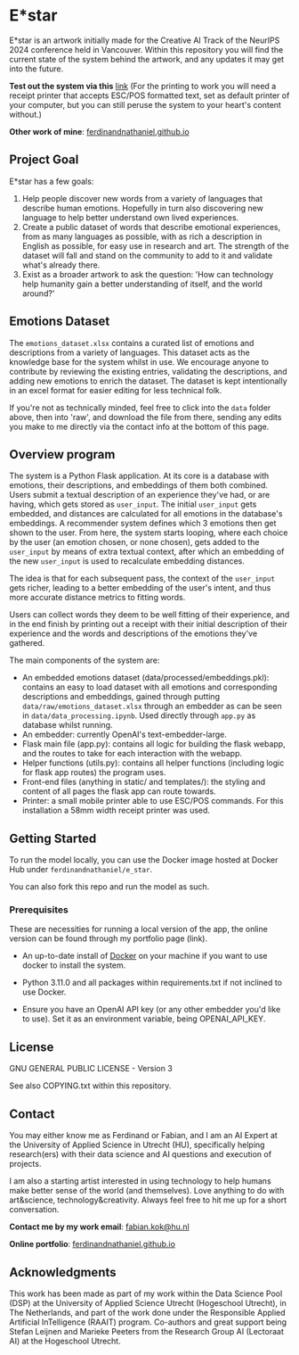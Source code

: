 # E*star

E*star is an artwork initially made for the Creative AI Track of the NeurIPS 2024 conference held in Vancouver. Within this repository you will find the current state of the system behind the artwork, and any updates it may get into the future. 

**Test out the system via this** [link](https://e-star-production.up.railway.app)
(For the printing to work you will need a receipt printer that accepts ESC/POS formatted text, set as default printer of your computer, but you can still peruse the system to your heart's content without.)

**Other work of mine**: [ferdinandnathaniel.github.io](https://ferdinandnathaniel.github.io)


## Project Goal

E*star has a few goals:

1) Help people discover new words from a variety of languages that describe human emotions. Hopefully in turn also discovering new language to help better understand own lived experiences.
2) Create a public dataset of words that describe emotional experiences, from as many languages as possible, with as rich a description in English as possible, for easy use in research and art. The strength of the dataset will fall and stand on the community to add to it and validate what's already there.
3) Exist as a broader artwork to ask the question: 'How can technology help humanity gain a better understanding of itself, and the world around?'

## Emotions Dataset

The `emotions_dataset.xlsx` contains a curated list of emotions and descriptions from a variety of languages. This dataset acts as the knowledge base for the system whilst in use. We encourage anyone to contribute by reviewing the existing entries, validating the descriptions, and adding new emotions to enrich the dataset. The dataset is kept intentionally in an excel format for easier editing for less technical folk.

If you're not as technically minded, feel free to click into the `data` folder above, then into 'raw', and download the file from there, sending any edits you make to me directly via the contact info at the bottom of this page.

## Overview program

The system is a Python Flask application. At its core is a database with emotions, their descriptions, and embeddings of them both combined. Users submit a textual description of an experience they've had, or are having, which gets stored as `user_input`. The initial `user_input` gets embedded, and distances are calculated for all emotions in the database's embeddings. A recommender system defines which 3 emotions then get shown to the user. From here, the system starts looping, where each choice by the user (an emotion chosen, or none chosen), gets added to the `user_input` by means of extra textual context, after which an embedding of the new `user_input` is used to recalculate embedding distances. 

The idea is that for each subsequent pass, the context of the `user_input` gets richer, leading to a better embedding of the user's intent, and thus more accurate distance metrics to fitting words.

Users can collect words they deem to be well fitting of their experience, and in the end finish by printing out a receipt with their initial description of their experience and the words and descriptions of the emotions they've gathered.

The main components of the system are:
- An embedded emotions dataset (data/processed/embeddings.pkl): contains an easy to load dataset with all emotions and corresponding descriptions and embeddings, gained through putting `data/raw/emotions_dataset.xlsx` through an embedder as can be seen in `data/data_processing.ipynb`. Used directly through `app.py` as database whilst running.
- An embedder: currently OpenAI's text-embedder-large. 
- Flask main file (app.py): contains all logic for building the flask webapp, and the routes to take for each interaction with the webapp. 
- Helper functions (utils.py): contains all helper functions (including logic for flask app routes) the program uses.
- Front-end files (anything in static/ and templates/): the styling and content of all pages the flask app can route towards.
- Printer: a small mobile printer able to use ESC/POS commands. For this installation a 58mm width receipt printer was used. 

## Getting Started

To run the model locally, you can use the Docker image hosted at Docker Hub under `ferdinandnathaniel/e_star`.

You can also fork this repo and run the model as such.

### Prerequisites

These are necessities for running a local version of the app, the online version can be found through my portfolio page (link).

- An up-to-date install of [Docker](https://www.docker.com/get-started) on your machine if you want to use docker to install the system.
- Python 3.11.0 and all packages within requirements.txt if not inclined to use Docker.

- Ensure you have an OpenAI API key (or any other embedder you'd like to use). Set it as an environment variable, being OPENAI_API_KEY.

## License
GNU GENERAL PUBLIC LICENSE - Version 3

See also COPYING.txt within this repository.

## Contact

You may either know me as Ferdinand or Fabian, and I am an AI Expert at the University of Applied Science in Utrecht (HU), specifically helping research(ers) with their data science and AI questions and execution of projects. 

I am also a starting artist interested in using technology to help humans make better sense of the world (and themselves). Love anything to do with art&science, technology&creativity. Always feel free to hit me up for a short conversation.

**Contact me by my work email**: fabian.kok@hu.nl

**Online portfolio**: [ferdinandnathaniel.github.io](https://ferdinandnathaniel.github.io)

## Acknowledgments
This work has been made as part of my work within the Data Science Pool (DSP) at the University of Applied Science Utrecht (Hogeschool Utrecht), in The Netherlands, and part of the work done under the Responsible Applied Artificial InTelligence (RAAIT) program. Co-authors and great support being Stefan Leijnen and Marieke Peeters from the Research Group AI (Lectoraat AI) at the Hogeschool Utrecht.
